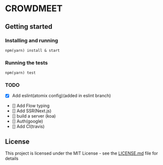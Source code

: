 # CROWDMEET

## Getting started

### Installing and running

```
npm(yarn) install & start
```

### Running the tests

```
npm(yarn) test
```

### TODO

- [x] Add eslint(atomix config)(added in eslint branch)
- [] Add Flow typing
- [] Add SSR(Next.js)
- [] build a server (koa)
- [] Auth(google)
- [] Add CI(travis)

## License

This project is licensed under the MIT License - see the [LICENSE.md](LICENSE.md) file for details


